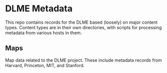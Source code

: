 # DLME Metadata

This repo contains records for the DLME based (loosely) on major content types. Content types are in their own directories, with scripts for processing metadata from various hosts in them.

## Maps

Map data related to the DLME project. These include metadata records from Harvard, Princeton, MIT, and Stanford.
